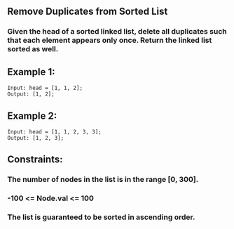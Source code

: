 ## Remove Duplicates from Sorted List

### Given the head of a sorted linked list, delete all duplicates such that each element appears only once. Return the linked list sorted as well.

## Example 1:

```node
Input: head = [1, 1, 2];
Output: [1, 2];
```

## Example 2:

```node
Input: head = [1, 1, 2, 3, 3];
Output: [1, 2, 3];
```

## Constraints:

### The number of nodes in the list is in the range [0, 300].

### -100 <= Node.val <= 100

### The list is guaranteed to be sorted in ascending order.
